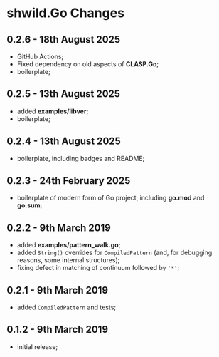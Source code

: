 # **shwild.Go** Changes


## 0.2.6 - 18th August 2025

* GitHub Actions;
* Fixed dependency on old aspects of **CLASP.Go**;
* boilerplate;


## 0.2.5 - 13th August 2025

* added **examples/libver**;
* boilerplate;


## 0.2.4 - 13th August 2025

* boilerplate, including badges and README;


## 0.2.3 - 24th February 2025

* boilerplate of modern form of Go project, including **go.mod** and **go.sum**;


## 0.2.2 - 9th March 2019

* added **examples/pattern_walk.go**;
* added `String()` overrides for `CompiledPattern` (and, for debugging reasons, some internal structures);
* fixing defect in matching of continuum followed by `'*'`;


## 0.2.1 - 9th March 2019

* added `CompiledPattern` and tests;


## 0.1.2 - 9th March 2019

* initial release;


<!-- ########################### end of file ########################### -->

